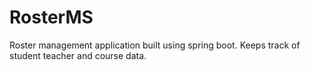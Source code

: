 # RosterMS
Roster management application built using spring boot. Keeps track of student teacher and course data.
